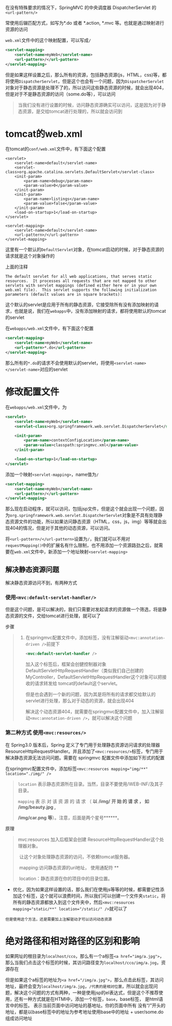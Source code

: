 在没有特殊要求的情况下，SpringMVC 的中央调度器 DispatcherServlet 的`<url-pattern/>`

常使用后辍匹配方式，如写为*.do 或者 *.action, *.mvc 等。也就是通过映射进行资源的访问



`web.xml`文件中的这个映射配置，可以写成`/`

```xml
<servlet-mapping>
    <servlet-name>myWeb</servlet-name>
    <url-pattern>/</url-pattern>
</servlet-mapping>
```

但是如果这样设置之后，那么所有的资源，包括静态资源(js，HTML，css)等，都将使用`DispatcherServlet`，但是这个也会有一个问题，因为`DispatcherServlet`对象对于静态资源是处理不了的，所以访问这些静态资源的时候，就会出现404，但是对于不是静态资源的访问（some.do等），可以访问

> 当我们没有进行设置的时候，访问静态资源确实可以访问，这是因为对于静态资源，是交给tomcat进行处理的，所以就会访问到



# tomcat的web.xml

在tomcat的`conf/web.xml`文件中，有下面这个配置

```
<servlet>
    <servlet-name>default</servlet-name>
    <servlet-class>org.apache.catalina.servlets.DefaultServlet</servlet-class>
    <init-param>
        <param-name>debug</param-name>
        <param-value>0</param-value>
    </init-param>
    <init-param>
        <param-name>listings</param-name>
        <param-value>false</param-value>
    </init-param>
    <load-on-startup>1</load-on-startup>
</servlet>

<servlet-mapping>
    <servlet-name>default</servlet-name>
    <url-pattern>/</url-pattern>
</servlet-mapping>
```

这里有一个默认的`DefaultServlet`对象，在tomcat启动的时候，对于静态资源的请求就是这个对象操作的

上面的注释

```
The default servlet for all web applications, that serves static  
resources.  It processes all requests that are not mapped to other
servlets with servlet mappings (defined either here or in your own
web.xml file).  This servlet supports the following initialization
parameters (default values are in square brackets):               
```

这个默认的servlet是应用于所有的静态资源，它接受除所有没有添加映射的请求，也就是说，我们在`webapps`中，没有添加映射的请求，都将使用默认的tomcat的servlet

在`webapps/web.xml`文件中，有下面这个配置

```xml
<servlet-mapping>
    <servlet-name>myWeb</servlet-name>
    <url-pattern>*.do</url-pattern>
</servlet-mapping>
```

那么所有的`*.do`的请求不会使用默认的servlet，将使用`<servlet-name></servlet-name>`对应的servlet


# 修改配置文件

在`webapps/web.xml`文件中，为

```xml
<servlet>
    <servlet-name>myWeb</servlet-name>
    <servlet-class>org.springframework.web.servlet.DispatcherServlet</servlet-class>

    <init-param>
        <param-name>contextConfigLocation</param-name>
        <param-value>classpath:springmvc.xml</param-value>
    </init-param>

    <load-on-startup>1</load-on-startup>
</servlet>
```

添加一个映射`<servlet-mapping>`，name值为`/`

```xml
<servlet-mapping>
    <servlet-name>myWeb</servlet-name>
    <url-pattern>/</url-pattern>
</servlet-mapping>
```



那么现在启动程序，就可以访问，包括jsp文件，但是这个就会出现一个问题，因为`org.springframework.web.servlet.DispatcherServlet`对象是不具有处理静态资源文件的功能，所以如果访问静态资源（HTML，css，js，img）等等就会出现404的情况，但是对于其他的动态资源，可以访问。

将`<url-pattern>/</url-pattern>`设置为`/`，我们就可以不用对`requestMapping()`中的扩展名有什么限制，也不用添加一个资源路劲之后，就需要在`web.xml`文件中，新添加一个地址映射`<servlet-mapping>`



## 解决静态资源问题

解决静态资源访问不到，有两种方式

### 使用`<mvc:default-servlet-handler/>`

但是这个问题，是可以解决的，我们只需要对发起请求的资源做一个筛选，将是静态资源的文件，交给tomcat进行处理，就可以了



步骤

> 1. 在springmvc配置文件中，添加标签，没有注解驱动`<mvc:annotation-driven />`前提下
>
>     ```xml
>     <mvc:default-servlet-handler />
>     ```
>
>     加入这个标签后，框架会创健控制器对象DefaultServletHttpRequestHandler（类似我们自己创建的MyController，DefaultServletHttpRequestHandler这个对象可以把接收的请求转发给 tomcat的default这个servlet。
>
>     但是也会遇到一个新的问题，因为其是将所有的请求都交给默认的servlet进行处理，那么对于动态的资源，就会出现404
>
>     解决这个动态资源404，就需要在springmvc配置文件中，加入注解驱动`<mvc:annotation-driven />`，就可以解决这个问题


### 第二种方式 使用`<mvc:resources/>`

在 Spring3.0 版本后，Spring 定义了专门用于处理静态资源访问请求的处理器ResourceHttpRequestHandler。并且添加了`<mvc:resources/>`标签，专门用于解决静态资源无法访问问题。需要在 springmvc 配置文件中添加如下形式的配置



在springmvc配置文件中，添加标签`<mvc:resources mapping="img/**" location="./img/" />`

> `location` 表示静态资源所在目录。当然，目录不要使用/WEB-INF/及其子目录。
>
> `mapping` 表 示 对 该 资 源 的 请 求 （ **以** **/img/** **开 始 的 请 求 ， 如** **/img/beauty.jpg ,** 
>
> **/img/car.png** **等**）。注意，后面是两个星号***\***。



原理

> mvc:resources 加入后框架会创建 ResourceHttpRequestHandler这个处理器对象。
>
> ​    让这个对象处理静态资源的访问，不依赖tomcat服务器。
>
> ​    mapping:访问静态资源的uri地址， 使用通配符 **
>
> ​    location：静态资源在你的项目中的目录位置。



- 优化，因为如果这样设置的话，那么我们在使用js等等的时候，都需要记性添加这个标签，这个就可以浪费时间，所以我们可以创建一个文件夹`static`，将所有的静态资源都放入到这个文件夹中，然后`<mvc:resources mapping="static/**" location="/static/" />`就可以了

`但是使用这个方法，还是需要加上注解驱动才可以访问动态资源`



# 绝对路径和相对路径的区别和影响

如果网址的根目录为`localhost/cco`，那么有一个a标签`<a href="img/a.jpg">`，那么当我们点击这个标签的时候，其访问路径变为`localhost/cco/img/a.jog`，资源存在

但是如果这个a标签的地址为`<a href="/img/a.jpg">`，那么点击此标签，其访问地址，最终会变为`localhost/img/a.jpg`，`/代表的是相对位置`，所以就会出现问题，解决这个问题的方式有两种，一种是使用jsp的el表达式，但是这个不推荐使用，还有一种方式就是在HTMl中，添加一个标签，`base`，base标签， 是html语言中的标签。 表示当前页面中访问地址的基地址。你的页面中所有 没有“/”开头的地址，都是以base标签中的地址为参考地址使用base中的地址 + user/some.do 组成访问地址